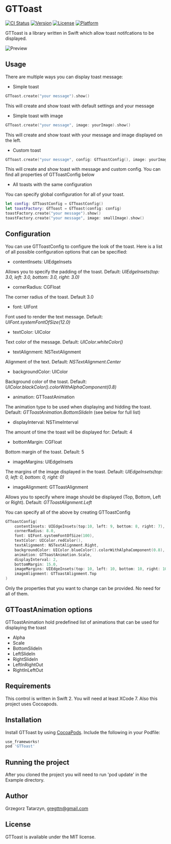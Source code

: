 # GTToast

[![CI Status](http://img.shields.io/travis/gregttn/GTToast.svg?style=flat)](https://travis-ci.org/gregttn/GTToast)
[![Version](https://img.shields.io/cocoapods/v/GTToast.svg?style=flat)](http://cocoapods.org/pods/GTToast)
[![License](https://img.shields.io/cocoapods/l/GTToast.svg?style=flat)](http://cocoapods.org/pods/GTToast)
[![Platform](https://img.shields.io/cocoapods/p/GTToast.svg?style=flat)](http://cocoapods.org/pods/GTToast)

GTToast is a library written in Swift which allow toast notifcations to be displayed.

![Preview](https://raw.githubusercontent.com/gregttn/GTToast/master/sample.gif)

## Usage

There are multiple ways you can display toast message:

* Simple toast

```swift
GTToast.create("your message").show()
```
This will create and show toast with default settings and your message

* Simple toast with image

```swift
GTToast.create("your message", image: yourImage).show()
```

This will create and show toast with your message and image displayed on the left.

* Custom toast

```swift
GTToast.create("your message", config: GTToastConfig(), image: yourImage).show()
```

This will create and show toast with message and custom config. You can find all properties of GTToastConfig below

* All toasts with the same configuration

You can specify global configuration for all of your toast.

```swift
let config: GTToastConfig = GTToastConfig()
let toastFactory: GTToast = GTToast(config: config)
toastFactory.create("your message").show()
toastFactory.create("your message", image: smallImage).show()
```
## Configuration

You can use GTToastConfig to configure the look of the toast. Here is a list of all possible configuration options that can be specified:

* contentInsets: UIEdgeInsets

Allows you to specify the padding of the toast. Default: *UIEdgeInsets(top: 3.0, left: 3.0, bottom: 3.0, right: 3.0)*

* cornerRadius: CGFloat

The corner radius of the toast. Default 3.0

* font: UIFont

Font used to render the text message. Default: *UIFont.systemFontOfSize(12.0)*

* textColor: UIColor

Text color of the message. Default: *UIColor.whiteColor()*

* textAlignment: NSTextAlignment

Alignment of the text. Default: *NSTextAlignment.Center*

* backgroundColor: UIColor

Background color of the toast. Default: *UIColor.blackColor().colorWithAlphaComponent(0.8)*

* animation: GTToastAnimation

The animation type to be used when displaying and hidding the toast. Default: *GTToastAnimation.BottomSlideIn* (see below for full list)

* displayInterval: NSTimeInterval

The amount of time the toast will be displayed for: Default: 4

* bottomMargin: CGFloat

Bottom margin of the toast. Default: 5

* imageMargins: UIEdgeInsets

The margins of the image displayed in the toast. Default: *UIEdgeInsets(top: 0, left: 0, bottom: 0, right: 0)*


* imageAlignment: GTToastAlignment

Allows you to specify where image should be displayed (Top, Bottom, Left or Right). Default: *GTToastAlignment.Left*

You can specify all of the above by creating GTToastConfig

```swift
GTToastConfig(
    contentInsets: UIEdgeInsets(top:10, left: 9, bottom: 8, right: 7),
    cornerRadius: 8.0,
    font: UIFont.systemFontOfSize(100),
    textColor: UIColor.redColor(),
    textAlignment: NSTextAlignment.Right,
    backgroundColor: UIColor.blueColor().colorWithAlphaComponent(0.8),
    animation: GTToastAnimation.Scale,
    displayInterval: 2,
    bottomMargin: 15.0,
    imageMargins: UIEdgeInsets(top: 10, left: 10, bottom: 10, right: 10),
    imageAlignment: GTToastAlignment.Top
)
```

Only the properties that you want to change can be provided. No need for all of them.

## GTToastAnimation options

GTToastAnimation hold predefined list of animations that can be used for displaying the toast

* Alpha
* Scale
* BottomSlideIn
* LeftSlideIn
* RightSlideIn
* LeftInRightOut
* RightInLeftOut

## Requirements

This control is written in Swift 2. You will need at least XCode 7.
Also this project uses Cocoapods.

## Installation

Install GTToast by using [CocoaPods](http://cocoapods.org). Include the following in your Podfile:

```ruby
use_frameworks!
pod 'GTToast'
```

## Running the project

After you cloned the project you will need to run 'pod update' in the Example directory.

## Author

Grzegorz Tatarzyn, gregttn@gmail.com

## License

GTToast is available under the MIT license.
